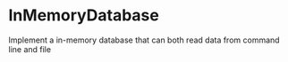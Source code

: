 # InMemoryDatabase
Implement a in-memory database that can both read data from command line and file
